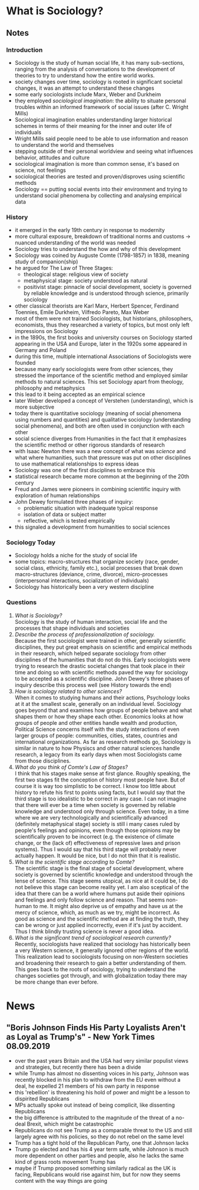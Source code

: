 # What is Sociology?

## Notes

### Introduction

- Sociology is the study of human social life, it has many sub-sections, ranging from the
  analysis of conversations to the development of theories to try to understand how
  the entire world works.
- society changes over time, sociology is rooted in significant societal changes, it was an
  attempt to understand these changes
- some early sociologists include Marx, Weber and Durkheim
- they employed _sociological imagination_: the ability to situate personal troubles
  within an informed framework of social issues (after C. Wright Mills)
- Sociological imagination enables understanding larger historical schemes in terms of their 
  meaning for the inner and outer life of individuals
- Wright Mills said people need to be able to use information and reason to understand the world
  and themselves
- stepping outside of their personal worldview and seeing what influences behavior,
  attitudes and culture
- sociological imagination is more than common sense, it's based on science, not feelings
- sociological theories are tested and proven/disproves using scientific methods
- Sociology == putting social events into their environment and trying to understand
  social phenomena by collecting and analysing empirical data

### History

- it emerged in the early 19th century in response to modernity
- more cultural exposure, breakdown of traditional norms and customs -> nuanced
  understanding of the world was needed
- Sociology tries to understand the how and why of this development
- Sociology was coined by Auguste Comte (1798-1857) in 1838, meaning study of
  companion(ship)
- he argued for The Law of Three Stages:
    - theological stage: religious view of society
    - metaphysical stage: society understood as natural
    - positivist stage: pinnacle of social development, society is governed by reliable
      knowledge and is understood through science, primarily sociology
- other classical theorists are Karl Marx, Herbert Spencer, Ferdinand Toennies, Emile
  Durkheim, Vilfredo Pareto, Max Weber
- most of them were not trained Sociologists, but historians, philosophers, economists,
  thus they researched a variety of topics, but most only left impressions on Sociology
- in the 1890s, the first books and university courses on Sociology started appearing in
  the USA and Europe, later in the 1920s some appeared in Germany and Poland
- during this time, multiple international Associations of Sociologists were founded
- because many early sociologists were from other sciences, they stressed the importance
  of the scientific method and employed similar methods to natural sciences. This set
  Sociology apart from theology, philosophy and metaphysics
- this lead to it being accepted as an empirical science
- later Weber developed a concept of Verstehen (understanding), which is more subjective
- today there is quantitative sociology (meaning of social phenomena using numbers and
  quantities) and qualitative sociology (understanding social phenomena), and both are
  often used in conjunction with each other
- social science diverges from Humanities in the fact that it emphasizes the scientific
  method or other rigorous standards of research
- with Isaac Newton there was a new concept of what was _science_ and what where
  humanities, such that pressure was put on other disciplines to use mathematical
  relationships to express ideas
- Sociology was one of the first disciplines to embrace this
- statistical research became more common at the beginning of the 20th century
- Freud and James were pioneers in combining scientific inquiry with exploration of human
  relationships
- John Dewey formulated three phases of inquiry:
    - problematic situation with inadequate typical response
    - isolation of data or subject matter
    - reflective, which is tested empirically
- this signaled a development from humanities to social sciences

### Sociology Today

- Sociology holds a niche for the study of social life
- some topics: macro-structures that organize society (race, gender, social class,
  ethnicity, family etc.), social processes that break down macro-structures (deviance,
  crime, divorce), micro-processes (interpersonal interactions, socialization of
  individuals)
- Sociology has historically been a very western discipline

### Questions

1. _What is Sociology?_    
  Sociology is the study of human interaction, social life and the processes that shape
  individuals and societies
2. _Describe the process of professionalization of sociology._    
  Because the first sociologist were trained in other, generally scientific
  disciplines, they put great emphasis on scientific and empirical methods in their
  research, which helped separate sociology from other disciplines of the humanities
  that do not do this. Early sociologists were trying to research the drastic societal
  changes that took place in their time and doing so with scientific methods paved the
  way for sociology to be accepted as a scientific discipline. John Dewey's three
  phases of inquiry describe this process well (see History towards the end)
3. _How is sociology related to other sciences?_   
  When it comes to studying humans and their actions, Psychology looks at it at the
  smallest scale, generally on an individual level. Sociology goes beyond that and
  examines how groups of people behave and what shapes them or how they shape each
  other. Economics looks at how groups of people and other entities handle wealth and
  production, Political Science concerns itself with the study interactions of even larger groups of
  people: communities, cities, states, countries and international organizations. 
  As far as research methods go, Sociology is similar in nature to how Physiscs and
  other natural sciences handle research, a legacy from its early days when most
  Sociologists came from those disciplines.
4. _What do you think of Comte's Law of Stages?_   
  I think that his stages make sense at first glance. Roughly speaking, the first two
  stages fit the conception of history most people have. But of course it is way too
  simplistic to be correct. I know too little about history to refute his first to
  points using facts, but I would say that the third stage is too idealistic to be
  correct in any case. I can not imagine that there will ever be a time when society is
  governed by reliable knowledge and understood only through science. Even today, in
  a time where we are very technologically and scientifically advanced (definitely
  metaphysical stage) society is still i many cases ruled by people's feelings and
  opinions, even though those opinions may be scientifically proven to be incorrect
  (e.g. the existence of climate change, or the (lack of) effectiveness of repressive
  laws and prison systems). Thus I would say that his third stage will probably never
  actually happen. It would be nice, but I do not thin that it is realistic.
5. _What is the scientific stage according to Comte?_   
  The scientific stage is the final stage of societal development, where society is
  governed by scientific knowledge and understood through the lense of science. This
  stage seems utopical, as nice at it could be, I do not believe this stage can become
  reality yet. I am also sceptical of the idea that there can be a world where humans
  put aside their opinions and feelings and only follow science and reason. That seems
  non-human to me. It might also deprive us of empathy and have us at the mercy of
  science, which, as much as we try, might be incorrect. As good as science and the
  scientific method are at finding the truth, they can be wrong or just applied
  incorrectly, even if it's just by accident. Thus I think blindly trusting science is
  never a good idea.
6. _What is the significant trend of sociological research currently?_  
  Recently, sociologists have realized that sociology has historically been a very
  Western science, it generally ignored other regions of the world. This realization
  lead to sociologists focusing on non-Western societies and broadening their research
  to gain a better understanding of them. This goes back to the roots of sociology,
  trying to understand the changes societies got through, and with globalization today
  there may be more change than ever before.

# News 

## "Boris Johnson Finds His Party Loyalists Aren't as Loyal as Trump's" - New York Times 08.09.2019

- over the past years Britain and the USA had very similar populist views and strategies,
  but recently there has been a divide
- while Trump has almost no dissenting voices in his party, Johnson was recently blocked
  in his plan to withdraw from the EU even without a deal, he expelled 21 members of his
  own party in response
- this 'rebellion' is threatening his hold of power and might be a lesson to dispirited
  Republicans
- MPs actually spoke out instead of being complicit, like dissenting Republicans 
- the big difference is attributed to the magnitude of the threat of a no-deal Brexit,
  which might be catastrophic
- Republicans do not see Trump as a comparable threat to the US and still largely agree
  with his policies, so they do not rebel on the same level
- Trump has a tight hold of the Republican Party, one that Johnson lacks
- Trump go elected and has his 4 year term safe, while Johnson is much more dependent on
  other parties and people, also he lacks the same kind of grass roots movement Trump has
- maybe if Trump proposed something similarly radical as the UK is facing, Republicans
  would rise against him, but for now they seems content with the way things are going
